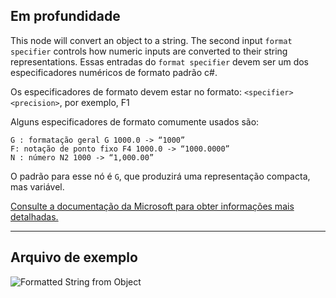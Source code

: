 ## Em profundidade
This node will convert an object to a string. The second input `format specifier` controls how numeric inputs are converted to their string representations.
Essas entradas do `format specifier` devem ser um dos especificadores numéricos de formato padrão c#.

Os especificadores de formato devem estar no formato:
`<specifier><precision>`, por exemplo, F1

Alguns especificadores de formato comumente usados são:
```
G : formatação geral G 1000.0 -> “1000”
F: notação de ponto fixo F4 1000.0 -> “1000.0000”
N : número N2 1000 -> “1,000.00”
```

O padrão para esse nó é `G`, que produzirá uma representação compacta, mas variável.

[Consulte a documentação da Microsoft para obter informações mais detalhadas.](https://learn.microsoft.com/pt-br/dotnet/standard/base-types/standard-numeric-format-strings#standard-format-specifiers)
___
## Arquivo de exemplo

![Formatted String from Object](./CoreNodeModels.FormattedStringFromObject_img.jpg)
